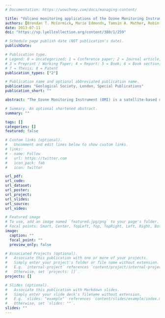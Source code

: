 ```yaml
---
# Documentation: https://wowchemy.com/docs/managing-content/

title: "Volcano monitoring applications of the Ozone Monitoring Instrument"
authors: [Brendan T. McCormick, Marie Edmonds, Tamsin A. Mather, Robin Campion, Catherine S. L. Hayer, Helen E. Thomas and Simon A. Carn]
date: 2013-07-11
doi: "https://sp.lyellcollection.org/content/380/1/259"

# Schedule page publish date (NOT publication's date).
publishDate: 

# Publication type.
# Legend: 0 = Uncategorized; 1 = Conference paper; 2 = Journal article;
# 3 = Preprint / Working Paper; 4 = Report; 5 = Book; 6 = Book section;
# 7 = Thesis; 8 = Patent
publication_types: ["2"]

# Publication name and optional abbreviated publication name.
publication: "Geological Society, London, Special Publications"
publication_short: ""

abstract: "The Ozone Monitoring Instrument (OMI) is a satellite-based ultraviolet (UV) spectrometer with unprecedented sensitivity to atmospheric sulphur dioxide (SO2) concentrations. Since late 2004, OMI has provided a high-quality SO2 dataset with near-continuous daily global coverage. In this review, we discuss the principal applications of this dataset to volcano monitoring: (1) the detection and tracking of large eruption clouds, primarily for aviation hazard mitigation; and (2) the use of OMI data for long-term monitoring of volcanic degassing. This latter application is relatively novel, and despite showing some promise, requires further study into a number of key uncertainties. We discuss these uncertainties, and illustrate their potential impact on volcano monitoring with OMI through four new case studies. We also discuss potential future avenues of research using OMI data, with a particular emphasis on the need for greater integration between various monitoring strategies, instruments and datasets."

# Summary. An optional shortened abstract.
summary: ""

tags: []
categories: []
featured: false

# Custom links (optional).
#   Uncomment and edit lines below to show custom links.
# links:
# - name: Follow
#   url: https://twitter.com
#   icon_pack: fab
#   icon: twitter

url_pdf:
url_code:
url_dataset:
url_poster:
url_project:
url_slides:
url_source:
url_video:

# Featured image
# To use, add an image named `featured.jpg/png` to your page's folder. 
# Focal points: Smart, Center, TopLeft, Top, TopRight, Left, Right, BottomLeft, Bottom, BottomRight.
image:
  caption: ""
  focal_point: ""
  preview_only: false

# Associated Projects (optional).
#   Associate this publication with one or more of your projects.
#   Simply enter your project's folder or file name without extension.
#   E.g. `internal-project` references `content/project/internal-project/index.md`.
#   Otherwise, set `projects: []`.
projects: []

# Slides (optional).
#   Associate this publication with Markdown slides.
#   Simply enter your slide deck's filename without extension.
#   E.g. `slides: "example"` references `content/slides/example/index.md`.
#   Otherwise, set `slides: ""`.
slides: ""
---
```

